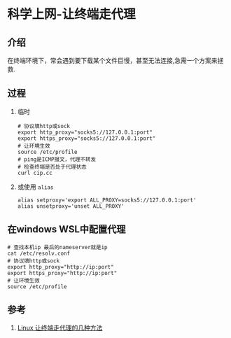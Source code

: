 # 科学上网-让终端走代理

## 介绍
在终端环境下，常会遇到要下载某个文件巨慢，甚至无法连接,急需一个方案来拯救.

## 过程
1. 临时
    ```shell
    # 协议填http或sock
    export http_proxy="socks5://127.0.0.1:port"
    export https_proxy="socks5://127.0.0.1:port"
    # 让环境生效
    source /etc/profile
    # ping是ICMP报文，代理不转发
    # 检查终端是否处于代理状态
    curl cip.cc 
    ```
2. 或使用 `alias`
    ```shell
    alias setproxy='export ALL_PROXY=socks5://127.0.0.1:port'
    alias unsetproxy='unset ALL_PROXY'
    ```

## 在windows WSL中配置代理
```shell
# 查找本机ip 最后的nameserver就是ip
cat /etc/resolv.conf
# 协议填http或sock
export http_proxy="http://ip:port"
export https_proxy="http://ip:port"
# 让环境生效
source /etc/profile
```

## 参考
1. [Linux 让终端走代理的几种方法](https://zhuanlan.zhihu.com/p/46973701)